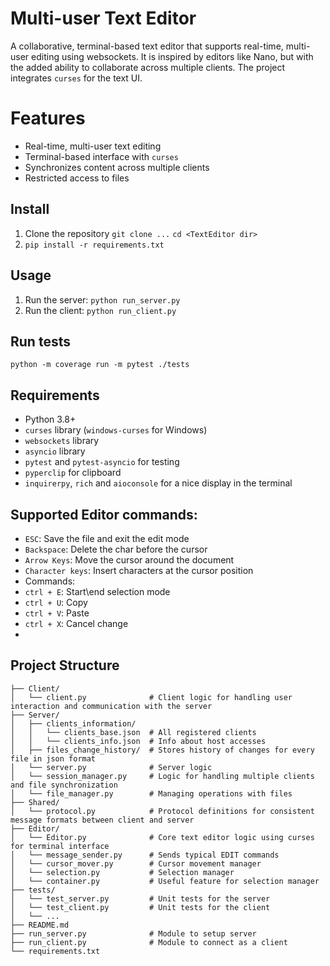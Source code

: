# Multi-user Text Editor
A collaborative, terminal-based text editor that supports real-time, multi-user editing using websockets. It is inspired by editors like Nano, but with the added ability to collaborate across multiple clients. The project integrates `curses` for the text UI.

# Features
- Real-time, multi-user text editing
- Terminal-based interface with `curses`
- Synchronizes content across multiple clients
- Restricted access to files

## Install
1. Clone the repository
`git clone ...`
`cd <TextEditor dir>`
2. `pip install -r requirements.txt`

## Usage
1. Run the server:
`python run_server.py`
2. Run the client:
`python run_client.py`

## Run tests
`python -m coverage run -m pytest ./tests`


## Requirements
- Python 3.8+
- `curses` library (`windows-curses` for Windows)
- `websockets` library
- `asyncio` library
- `pytest` and `pytest-asyncio` for testing
- `pyperclip` for clipboard
- `inquirerpy`, `rich` and `aioconsole` for a nice display in the terminal

## Supported Editor commands:
* `ESC`: Save the file and exit the edit mode
* `Backspace`: Delete the char before the cursor
* `Arrow Keys`: Move the cursor around the document
* `Character keys`: Insert characters at the cursor position
* Commands:
* `ctrl + E`: Start\end selection mode
* `ctrl + U`: Copy
* `ctrl + V`: Paste
* `ctrl + X`: Cancel change
* 

## Project Structure
```
├── Client/
│   └── client.py              # Client logic for handling user interaction and communication with the server
├── Server/
│   ├── clients_information/
│   │   └── clients_base.json  # All registered clients
│   │   └── clients_info.json  # Info about host accesses
│   ├── files_change_history/  # Stores history of changes for every file in json format
│   └── server.py              # Server logic
│   └── session_manager.py     # Logic for handling multiple clients and file synchronization
│   └── file_manager.py        # Managing operations with files
├── Shared/
│   └── protocol.py            # Protocol definitions for consistent message formats between client and server
├── Editor/
│   └── Editor.py              # Core text editor logic using curses for terminal interface
│   └── message_sender.py      # Sends typical EDIT commands
│   └── cursor_mover.py        # Cursor movement manager
│   └── selection.py           # Selection manager
│   └── container.py           # Useful feature for selection manager
├── tests/
│   └── test_server.py         # Unit tests for the server
│   └── test_client.py         # Unit tests for the client
│   └── ...
├── README.md
├── run_server.py              # Module to setup server
├── run_client.py              # Module to connect as a client
└── requirements.txt  
```